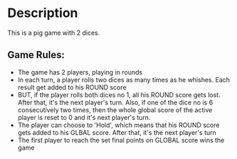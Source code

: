 # Description
This is a pig game with 2 dices.

## Game Rules:
- The game has 2 players, playing in rounds
- In each turn, a player rolls two dices as many times as he whishes. Each result get added to his ROUND score
- BUT, if the player rolls both dices no 1, all his ROUND score gets lost. After that, it's the next player's turn. Also, if one of the dice no is 6 consecutively two times, then the whole global score of the active player is reset to 0 and it's next player's turn.
- The player can choose to 'Hold', which means that his ROUND score gets added to his GLBAL score. After that, it's the next player's turn
- The first player to reach the set final points on GLOBAL score wins the game